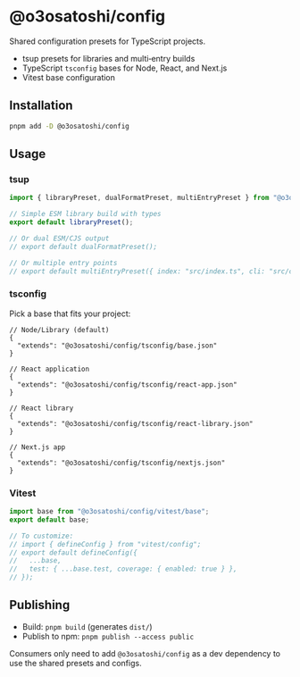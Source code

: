 # @o3osatoshi/config

Shared configuration presets for TypeScript projects.

- tsup presets for libraries and multi‑entry builds
- TypeScript `tsconfig` bases for Node, React, and Next.js
- Vitest base configuration

## Installation

```sh
pnpm add -D @o3osatoshi/config
```

## Usage

### tsup
```ts
import { libraryPreset, dualFormatPreset, multiEntryPreset } from "@o3osatoshi/config/tsup";

// Simple ESM library build with types
export default libraryPreset();

// Or dual ESM/CJS output
// export default dualFormatPreset();

// Or multiple entry points
// export default multiEntryPreset({ index: "src/index.ts", cli: "src/cli.ts" });
```

### tsconfig
Pick a base that fits your project:

```jsonc
// Node/Library (default)
{
  "extends": "@o3osatoshi/config/tsconfig/base.json"
}
```

```jsonc
// React application
{
  "extends": "@o3osatoshi/config/tsconfig/react-app.json"
}
```

```jsonc
// React library
{
  "extends": "@o3osatoshi/config/tsconfig/react-library.json"
}
```

```jsonc
// Next.js app
{
  "extends": "@o3osatoshi/config/tsconfig/nextjs.json"
}
```

### Vitest
```ts
import base from "@o3osatoshi/config/vitest/base";
export default base;

// To customize:
// import { defineConfig } from "vitest/config";
// export default defineConfig({
//   ...base,
//   test: { ...base.test, coverage: { enabled: true } },
// });
```

## Publishing

- Build: `pnpm build` (generates `dist/`)
- Publish to npm: `pnpm publish --access public`

Consumers only need to add `@o3osatoshi/config` as a dev dependency to use the shared presets and configs.
